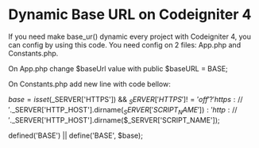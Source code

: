 # Dynamic Base URL on Codeigniter 4

If you need make base_ur() dynamic every project with Codeigniter 4, you can config by using this code. 
You need config on 2 files: App.php and Constants.php.

On App.php change $baseUrl value with public $baseURL = BASE;

On Constants.php add new line with code bellow:

$base = isset($_SERVER['HTTPS']) && $_SERVER['HTTPS'] != 'off' ? 'https://'.$_SERVER['HTTP_HOST'].dirname($_SERVER['SCRIPT_NAME']) : 'http://'.$_SERVER['HTTP_HOST'].dirname($_SERVER['SCRIPT_NAME']);

defined('BASE') || define('BASE', $base);
